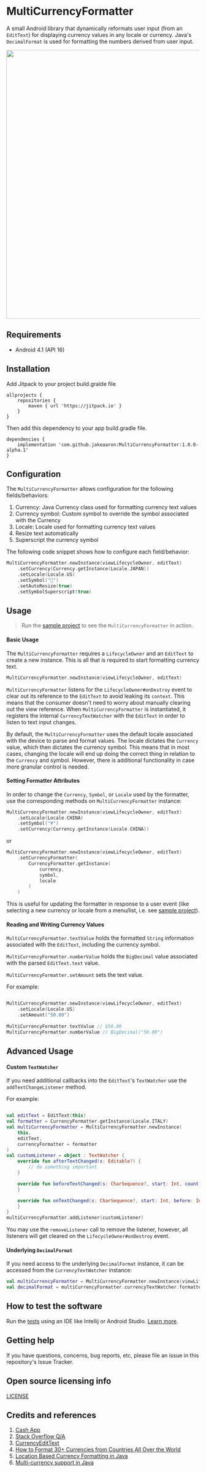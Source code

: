 # MultiCurrencyFormatter

A small Android library that dynamically reformats user input (from an `EditText`) for displaying currency values in any locale or currency. Java's `DecimalFormat` is used for formatting the numbers derived from user input.

<img src="/currency-formatter.gif" height="700" />


## Requirements

- Android 4.1 (API 16)

## Installation

Add Jitpack to your project build.gralde file
 
```
allprojects {
    repositories {
        maven { url 'https://jitpack.io' }
    }
}
```

Then add this dependency to your app build.gradle file.

```
dependencies {
    implementation 'com.github.jakeaaron:MultiCurrencyFormatter:1.0.0-alpha.1'
}
```

## Configuration

The `MultiCurrencyFormatter` allows configuration for the following fields/behaviors:

1. Currency: Java Currency class used for formatting currency text values
2. Currency symbol: Custom symbol to override the symbol associated with the Currency
3. Locale: Locale used for formatting currency text values
4. Resize text automatically
5. Superscript the currency symbol

The following code snippet shows how to configure each field/behavior:

```kotlin
MultiCurrencyFormatter.newInstance(viewLifecycleOwner, editText)
    .setCurrency(Currency.getInstance(Locale.JAPAN))
    .setLocale(Locale.US)
    .setSymbol("💸") 
    .setAutoResize(true)
    .setSymbolSuperscript(true)
```

## Usage

> Run the [sample project](/app/src/main/java/com/jacoballenwood/currency/MainActivity.kt) to see the `MultiCurrencyFormatter` in action.

#### Basic Usage

The `MultiCurrencyFormatter` requires a `LifecycleOwner` and an `EditText` to create a new instance. This is all that is required to start formatting currency text.

```kotlin
MultiCurrencyFormatter.newInstance(viewLifecycleOwner, editText)
```

`MultiCurrencyFormatter` listens for the `LifecycleOwner#onDestroy` event to clear out its reference to the `EditText` to avoid leaking its `context`. This means that the consumer doesn't need to worry about manually clearing out the view reference. When `MultiCurrencyFormatter` is instantiated, it registers the internal `CurrencyTextWatcher` with the `EditText` in order to listen to text input changes.

By default, the `MultiCurrencyFormatter` uses the default locale associated with the device to parse and format values. The locale dictates the `Currency` value, which then dictates the currency symbol. This means that in most cases, changing the locale will end up doing the correct thing in relation to the `Currency` and symbol. However, there is additional functionality in case more granular control is needed.

#### Setting Formatter Attributes

In order to change the `Currency`, `Symbol`, or `Locale` used by the formatter, use the corresponding methods on `MultiCurrencyFormatter` instance:

```kotlin
MultiCurrencyFormatter.newInstance(viewLifecycleOwner, editText)
    .setLocale(Locale.CHINA)
    .setSymbol("¥")
    .setCurrency(Currency.getInstance(Locale.CHINA))
```

or

```kotlin
MultiCurrencyFormatter.newInstance(viewLifecycleOwner, editText)
    .setCurrencyFormatter(
        CurrencyFormatter.getInstance(
            currency,
            symbol,
            locale
        )
    )
```

This is useful for updating the formatter in response to a user event (like selecting a new currency or locale from a menu/list, i.e. see [sample project](/app/src/main/java/com/jacoballenwood/currency/MainActivity.kt)).

#### Reading and Writing Currency Values

`MultiCurrencyFormatter.textValue` holds the formatted `String` information associated with the `EditText`, including the currency symbol. 

`MultiCurrencyFormatter.numberValue` holds the `BigDecimal` value associated with the parsed `EditText.text` value.

`MultiCurrencyFormatter.setAmount` sets the text value.

For example:

```kotlin

MultiCurrencyFormatter.newInstance(viewLifecycleOwner, editText)
    .setLocale(Locale.US)
    .setAmount("50.00")
    
MultiCurrencyFormatter.textValue // $50.00
MultiCurrencyFormatter.numberValue // BigDecimal("50.00")

```

## Advanced Usage

#### Custom `TextWatcher`

If you need additional callbacks into the `EditText`'s `TextWatcher` use the `addTextChangeListener` method.

For example:

```kotlin

val editText = EditText(this)
val formatter = CurrencyFormatter.getInstance(Locale.ITALY)
val multiCurrencyFormatter = MultiCurrencyFormatter.newInstance(
    this,
    editText,
    currencyFormatter = formatter
)
val customListener = object : TextWatcher {
    override fun afterTextChanged(s: Editable?) {
        // do something important
    }

    override fun beforeTextChanged(s: CharSequence?, start: Int, count: Int, after: Int) {
    }

    override fun onTextChanged(s: CharSequence?, start: Int, before: Int, count: Int) {
    }
}
multiCurrencyFormatter.addListener(customListener)

```

You may use the `removeListener` call to remove the listener, however, all listeners will get cleared on the `LifecycleOwner#onDestroy` event. 

#### Underlying `DecimalFormat`

If you need access to the underlying `DecimalFormat` instance, it can be accessed from the `CurrencyTextWatcher` instance:

```kotlin
val multiCurrencyFormatter = MultiCurrencyFormatter.newInstance(viewLifecycleOwner, editText)
val decimalFormat = multiCurrencyFormatter.currencyTextWatcher.formatter.underlyingDecimalFormat
```

## How to test the software

Run the [tests](/currency-formatter/src/androidTest/java/com/jacoballenwood/formatter/) using an IDE like Intellij or Android Studio. [Learn more](https://developer.android.com/studio/test).


## Getting help

If you have questions, concerns, bug reports, etc, please file an issue in this repository's Issue Tracker.


## Open source licensing info
[LICENSE](LICENSE)


## Credits and references

1. [Cash App](https://cash.app/)
2. [Stack Overflow Q/A](https://stackoverflow.com/questions/5107901/better-way-to-format-currency-input-edittext/8275680)
3. [CurrencyEditText](https://github.com/BlacKCaT27/CurrencyEditText)
4. [How to Format 30+ Currencies from Countries All Over the World](https://fastspring.com/blog/how-to-format-30-currencies-from-countries-all-over-the-world/)
5. [Location Based Currency Formatting in Java](https://howtodoinjava.com/java/date-time/location-based-currency-formatting-in-java/)
6. [Multi-currency support in Java](https://getaround.tech/multi-currency-java/)
